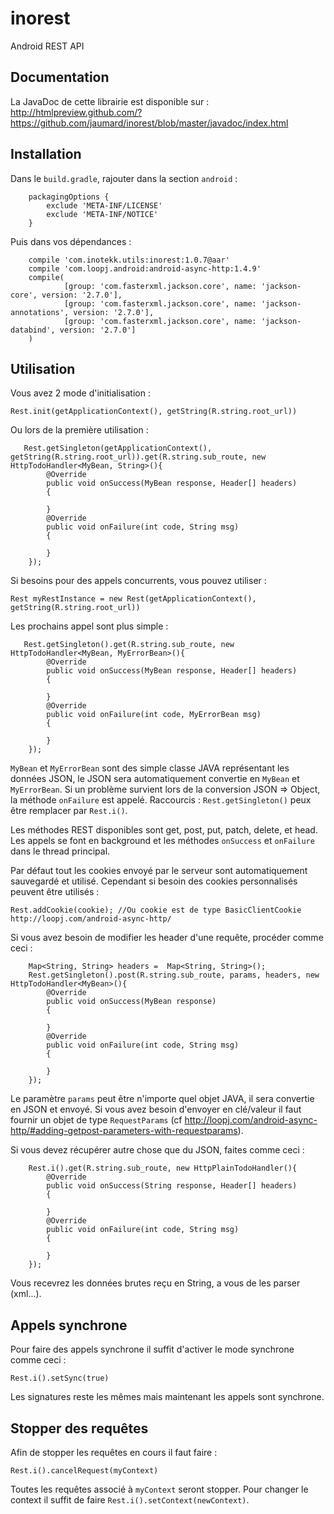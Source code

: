 # inorest
Android REST API

## Documentation 
La JavaDoc de cette librairie est disponible sur : http://htmlpreview.github.com/?https://github.com/jaumard/inorest/blob/master/javadoc/index.html

## Installation

Dans le `build.gradle`, rajouter dans la section `android` : 
```
    packagingOptions {
        exclude 'META-INF/LICENSE'
        exclude 'META-INF/NOTICE'
    }
```
Puis dans vos dépendances : 
```
    compile 'com.inotekk.utils:inorest:1.0.7@aar'
    compile 'com.loopj.android:android-async-http:1.4.9'
    compile(
            [group: 'com.fasterxml.jackson.core', name: 'jackson-core', version: '2.7.0'],
            [group: 'com.fasterxml.jackson.core', name: 'jackson-annotations', version: '2.7.0'],
            [group: 'com.fasterxml.jackson.core', name: 'jackson-databind', version: '2.7.0']
    )
```

## Utilisation 
Vous avez 2 mode d'initialisation : 

    Rest.init(getApplicationContext(), getString(R.string.root_url))

Ou lors de la première utilisation : 

```
   Rest.getSingleton(getApplicationContext(), getString(R.string.root_url)).get(R.string.sub_route, new HttpTodoHandler<MyBean, String>(){
      	@Override
        public void onSuccess(MyBean response, Header[] headers)
        {
         
        }
      	@Override
        public void onFailure(int code, String msg)
        {
          
        }
    });
```

Si besoins pour des appels concurrents, vous pouvez utiliser : 
```
Rest myRestInstance = new Rest(getApplicationContext(), getString(R.string.root_url))
```

Les prochains appel sont plus simple : 
```
   Rest.getSingleton().get(R.string.sub_route, new HttpTodoHandler<MyBean, MyErrorBean>(){
      	@Override
        public void onSuccess(MyBean response, Header[] headers)
        {
         
        }
      	@Override
        public void onFailure(int code, MyErrorBean msg)
        {
          
        }
    });
```

`MyBean` et `MyErrorBean` sont des simple classe JAVA représentant les données JSON, le JSON sera automatiquement convertie  en `MyBean` et `MyErrorBean`. Si un problème survient lors de la conversion JSON => Object, la méthode `onFailure` est appelé.
Raccourcis : `Rest.getSingleton()` peux être remplacer par `Rest.i()`.

Les méthodes REST disponibles sont get, post, put, patch, delete, et head. Les appels se font en background et les méthodes `onSuccess` et `onFailure` dans le thread principal.

Par défaut tout les cookies envoyé par le serveur sont automatiquement sauvegardé et utilisé. Cependant si besoin des cookies personnalisés peuvent être utilisés : 

    Rest.addCookie(cookie); //Ou cookie est de type BasicClientCookie http://loopj.com/android-async-http/

Si vous avez besoin de modifier les header d'une requête, procéder comme ceci :

```
    Map<String, String> headers =  Map<String, String>();
    Rest.getSingleton().post(R.string.sub_route, params, headers, new HttpTodoHandler<MyBean>(){
      	@Override
        public void onSuccess(MyBean response)
        {
         
        }
      	@Override
        public void onFailure(int code, String msg)
        {
          
        }
    });
```

Le paramètre `params` peut être n'importe quel objet JAVA, il sera convertie en JSON et envoyé. Si vous avez besoin d'envoyer en clé/valeur il faut fournir un objet de type `RequestParams` (cf http://loopj.com/android-async-http/#adding-getpost-parameters-with-requestparams).

Si vous devez récupérer autre chose que du JSON, faites comme ceci : 

```
    Rest.i().get(R.string.sub_route, new HttpPlainTodoHandler(){
      	@Override
        public void onSuccess(String response, Header[] headers)
        {
         
        }
      	@Override
        public void onFailure(int code, String msg)
        {
          
        }
    });
```

Vous recevrez les données brutes reçu en String, a vous de les parser (xml...).

## Appels synchrone
Pour faire des appels synchrone il suffit d'activer le mode synchrone comme ceci : 

    Rest.i().setSync(true)

Les signatures reste les mêmes mais maintenant les appels sont synchrone.

## Stopper des requêtes
Afin de stopper les requêtes en cours il faut faire : 

```
Rest.i().cancelRequest(myContext)
```

Toutes les requêtes associé à `myContext` seront stopper. Pour changer le context il suffit de faire `Rest.i().setContext(newContext)`.
